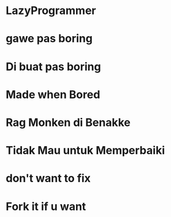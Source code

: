 # LazyProgrammer

# gawe pas boring

# Di buat pas boring

# Made when Bored

# Rag Monken di Benakke

# Tidak Mau untuk Memperbaiki

# don't want to fix

# Fork it if u want


